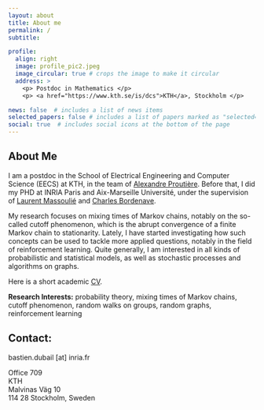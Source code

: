 ```yaml
---
layout: about
title: About me
permalink: /
subtitle:

profile:
  align: right
  image: profile_pic2.jpeg
  image_circular: true # crops the image to make it circular
  address: >
    <p> Postdoc in Mathematics </p>
    <p> <a href="https://www.kth.se/is/dcs">KTH</a>, Stockholm </p>

news: false  # includes a list of news items
selected_papers: false # includes a list of papers marked as "selected={true}"
social: true  # includes social icons at the bottom of the page
---
```


## About Me

I am a postdoc in the School of Electrical Engineering and Computer Science (EECS) at KTH, in the team of [Alexandre Proutière](https://people.kth.se/~alepro/). Before that, I did my PHD at INRIA Paris and Aix-Marseille Université, under the supervision of [Laurent Massoulié](https://www.di.ens.fr/laurent.massoulie/) and [Charles Bordenave](http://www.i2m.univ-amu.fr/perso/charles.bordenave/).

My research focuses on mixing times of Markov chains, notably on the so-called cutoff phenomenon, which is the abrupt convergence of a finite Markov chain to stationarity. Lately, I have started investigating how such concepts can be used to tackle more applied questions, notably in the field of reinforcement learning. Quite generally, I am interested in all kinds of probabilistic and statistical models, as well as stochastic processes and algorithms on graphs. 

Here is a short academic [CV](/assets/pdf/CV_english.pdf).

**Research Interests:** probability theory, mixing times of Markov chains, cutoff phenomenon, random walks on groups, random graphs, reinforcement learning

## Contact: 
bastien.dubail [at] inria.fr

Office 709<br>
KTH<br>
Malvinas Väg 10<br>
114 28 Stockholm, Sweden


